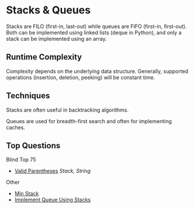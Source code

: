 # Stacks & Queues

Stacks are FILO (first-in, last-out) while queues are FIFO (first-in, first-out).
Both can be implemented using linked lists (deque in Python), and only a stack can be implemented using an array.


## Runtime Complexity
Complexity depends on the underlying data structure. Generally, supported operations (insertion, deletion, peeking) will be constant time.


## Techniques
Stacks are often useful in backtracking algorithms.

Queues are used for breadth-first search and  often for implementing caches.


## Top Questions

Blind Top 75
- [Valid Parentheses](https://leetcode.com/problems/valid-parentheses/) *Stack, String*

Other
- [Min Stack](https://leetcode.com/problems/min-stack/)
- [Implement Queue Using Stacks](https://leetcode.com/problems/implement-queue-using-stacks)